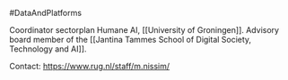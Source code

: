 #DataAndPlatforms 

Coordinator sectorplan Humane AI, [[University of Groningen]]. Advisory board member of the [[Jantina Tammes School of Digital Society, Technology and AI]].

Contact: https://www.rug.nl/staff/m.nissim/